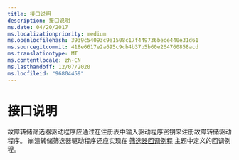 ```yaml
---
title: 接口说明
description: 接口说明
ms.date: 04/20/2017
ms.localizationpriority: medium
ms.openlocfilehash: 3939c54093c9e1508c17f449736bece440e31d61
ms.sourcegitcommit: 418e6617e2a695c9cb4b37b5b60e264760858acd
ms.translationtype: MT
ms.contentlocale: zh-CN
ms.lasthandoff: 12/07/2020
ms.locfileid: "96804459"
---
```

# <a name="interface-description"></a>接口说明


故障转储筛选器驱动程序应通过在注册表中输入驱动程序密钥来注册故障转储驱动程序。 崩溃转储筛选器驱动程序还应实现在 [筛选器回调例程](filter-callback-routines.md) 主题中定义的回调例程。

 

 




